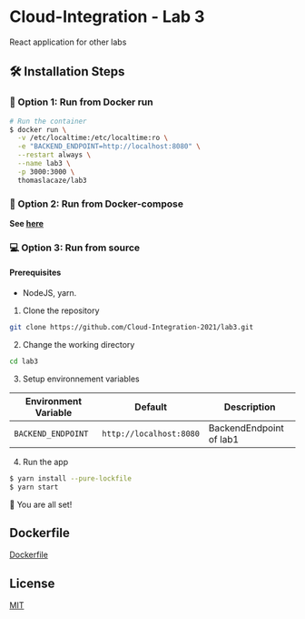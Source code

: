 # Cloud-Integration - Lab 3

React application for other labs

## 🛠️ Installation Steps

### 🐳 Option 1: Run from Docker run

```bash
# Run the container
$ docker run \
  -v /etc/localtime:/etc/localtime:ro \
  -e "BACKEND_ENDPOINT=http://localhost:8080" \
  --restart always \
  --name lab3 \
  -p 3000:3000 \
  thomaslacaze/lab3
```

### 🐳 Option 2: Run from Docker-compose

**See [here](https://github.com/Cloud-Integration-2021/lab3/blob/main/docker-compose.yml)** 

### 💻 Option 3: Run from source
#### Prerequisites
* NodeJS, yarn.

1. Clone the repository

```bash
git clone https://github.com/Cloud-Integration-2021/lab3.git
```

2. Change the working directory

```bash
cd lab3
```

3. Setup environnement variables

| Environment Variable | Default                 | Description             |
| -------------------- | ----------------------- | ----------------------- |
| `BACKEND_ENDPOINT`   | `http://localhost:8080` | BackendEndpoint of lab1 |

4. Run the app

```bash
$ yarn install --pure-lockfile
$ yarn start
```


🌟 You are all set!

## Dockerfile
<a href="https://github.com/Cloud-Integration-2021/lab3/blob/main/Dockerfile">Dockerfile</a>

## License
<a href="https://github.com/Cloud-Integration-2021/lab3/blob/main/LICENSE">MIT</a>
